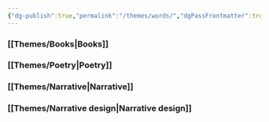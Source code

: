 ```yaml
---
{"dg-publish":true,"permalink":"/themes/words/","dgPassFrontmatter":true}
---
```



### [[Themes/Books\|Books]]

### [[Themes/Poetry\|Poetry]]

### [[Themes/Narrative\|Narrative]]

### [[Themes/Narrative design\|Narrative design]]


